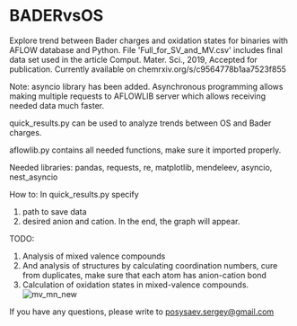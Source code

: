 # BADERvsOS
Explore trend between Bader charges and oxidation states for binaries with AFLOW database and Python.
File 'Full_for_SV_and_MV.csv' includes final data set used in the article Comput. Mater. Sci., 2019, Accepted for 
publication. Currently available on chemrxiv.org/s/c9564778b1aa7523f855 

Note: asyncio library has been added. Asynchronous programming allows making multiple requests to AFLOWLIB server which allows receiving needed data much faster.

quick_results.py can be used to analyze trends between OS and Bader charges.

aflowlib.py contains all needed functions, make sure it imported properly.

Needed libraries: pandas, requests, re, matplotlib, mendeleev, asyncio, nest_asyncio

How to:
In quick_results.py specify 
1) path to save data 
2) desired anion and cation. 
In the end, the graph will appear.

TODO:
1. Analysis of mixed valence compounds
2. And analysis of structures by calculating coordination numbers, cure from duplicates, make sure that each atom has anion-cation bond
3. Calculation of oxidation states in mixed-valence compounds. 
![mv_mn_new](https://user-images.githubusercontent.com/43289846/52565604-f87f7300-2e0f-11e9-87cd-889a66b39084.png)


If you have any questions, please write to posysaev.sergey@gmail.com
